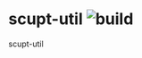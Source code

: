 # scupt-util ![build](https://github.com/scuptio/scupt-util/actions/workflows/build.yaml/badge.svg)

scupt-util 
